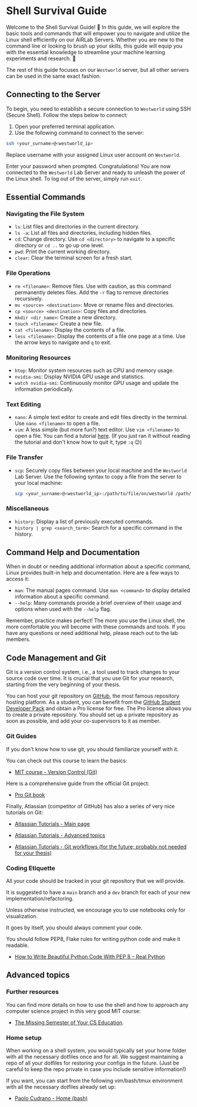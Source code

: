 # Shell Survival Guide

Welcome to the Shell Survival Guide! :shell: In this guide, we will explore the basic tools and commands that will
empower you to navigate and utilize the Linux shell efficiently on our AIRLab Servers. Whether you are new to the
command line or looking to brush up your skills, this guide will equip you with the essential knowledge to streamline your machine learning experiments and research. :rocket:

The rest of this guide focuses on our `Westworld` server, but all other servers can be used in the same exact fashion.

## Connecting to the Server

To begin, you need to establish a secure connection to `Westworld` using SSH (Secure Shell).
Follow the steps below to connect:

1. Open your preferred terminal application.
2. Use the following command to connect to the server:

``` bash
ssh <your_surname>@<westworld_ip>
```

Replace username with your assigned Linux user account on `Westworld`.

Enter your password when prompted. Congratulations! You are now connected to the `Westworld` Lab Server and ready to
unleash the power of the Linux shell. 
To log out of the server, simply run `exit`.

## Essential Commands

### Navigating the File System

* `ls`: List files and directories in the current directory.
* `ls -a`: List all files and directories, including hidden files.
* `cd`: Change directory. Use `cd <directory>` to navigate to a specific directory or `cd ..` to go up one level.
* `pwd`: Print the current working directory.
* `clear`: Clear the terminal screen for a fresh start.

### File Operations

* `rm <filename>`: Remove files. Use with caution, as this command permanently deletes files. Add the `-r` flag to
  remove directories recursively.
* `mv <source> <destination>`: Move or rename files and directories.
* `cp <source> <destination>`: Copy files and directories.
* `mkdir <dir_name>`: Create a new directory.
* `touch <filename>`: Create a new file.
* `cat <filename>`: Display the contents of a file.
* `less <filename>`: Display the contents of a file one page at a time. Use the arrow keys to navigate and `q` to exit.

### Monitoring Resources

* `htop`: Monitor system resources such as CPU and memory usage.
* `nvidia-smi`: Display NVIDIA GPU usage and statistics.
* `watch nvidia-smi`: Continuously monitor GPU usage and update the information periodically.

### Text Editing

* `nano`: A simple text editor to create and edit files directly in the terminal. Use `nano <filename>` to open a file.
* `vim`: A less simple (but more fun?) text editor. Use `vim <filename>` to open a file. You can find a tutorial [here](https://missing.csail.mit.edu/2020/editors/). (If you just ran it without reading the tutorial and don't know how to quit it, type `:q` :wink:)

### File Transfer

* `scp`: Securely copy files between your local machine and the `Westworld` Lab Server. Use the following syntax to copy
  a
  file from the server to your local machine:
  ``` bash
  scp <your_surname>@<westworld_ip>:/path/to/file/on/westworld /path/on/local/machine
  ```

### Miscellaneous

* `history`: Display a list of previously executed commands.
* `history | grep <search_term>`: Search for a specific command in the history.

## Command Help and Documentation

When in doubt or needing additional information about a specific command, Linux provides built-in help and
documentation. Here are a few ways to access it:

* `man`: The manual pages command. Use `man <command>` to display detailed information about a specific command.
* `--help`: Many commands provide a brief overview of their usage and options when used with the `--help` flag.

Remember, practice makes perfect! The more you use the Linux shell, the more comfortable you will become with these
commands and tools. If you have any questions or need additional help, please reach out to the lab members.

## Code Management and Git

Git is a version control system, i.e., a tool used to track changes to your source code over time. It is crucial that you use Git for your research, starting from the very beginning of your thesis. 

You can host your git repository on [GitHub](https://github.com/), the most famous repository hosting platform. As a student, you can benefit from the [GitHub Student Developer Pack](https://education.github.com/pack) and obtain a Pro license for free. The Pro license allows you to create a private repository. 
You should set up a private repository as soon as possible, and add your co-supervisors to it as member.

### Git Guides

If you don't know how to use git, you should familiarize yourself with it.

You can check out this course to learn the basics:<br>

- [MIT course - Version Control (Git)](https://missing.csail.mit.edu/2020/version-control/)

Here is a comprehensive guide from the official Git project:<br>

- [Pro Git book](https://git-scm.com/book/en/v2)

Finally, Atlassian (competitor of GitHub) has also a series of very nice tutorials on Git:

- [Atlassian Tutorials - Main page](https://www.atlassian.com/git/tutorials)

- [Atlassian Tutorials - Advanced topics](https://www.atlassian.com/git/tutorials/advanced-overview)

- [Atlassian Tutorials - Git workflows (for the future; probably not needed for your thesis)](https://www.atlassian.com/git/tutorials/comparing-workflows)

### Coding Etiquette

All your code should be tracked in your git repository that we will provide.

It is suggested to have a `main` branch and a `dev` branch for each of your new implementation/refactoring.

Unless otherwise instructed, we encourage you to use notebooks only for visualization.

It goes by itself, you should always comment your code.

You should follow PEP8, Flake rules for writing python code and make it readable.

- [How to Write Beautiful Python Code With PEP 8 – Real Python](https://realpython.com/python-pep8/)

## Advanced topics

### Further resources

You can find more details on how to use the shell and how to approach any computer science project in this very good MIT course: 

- [The Missing Semester of Your CS Education](https://missing.csail.mit.edu/).

### Home setup
When working on a shell system, you would typically set your home folder with all the necessary dotfiles once and for all. We suggest maintaining a repo of all your dotfiles for restoring your configs in the future. (Just be careful to keep the repo private in case you include sensitive information!)

If you want, you can start from the following vim/bash/tmux environment with all the necessary dotfiles already set up:

- [Paolo Cudrano - Home (bash)](https://github.com/PCudrano/bash_home)
